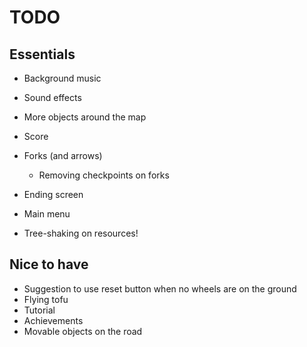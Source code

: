 # TODO

## Essentials

* Background music
* Sound effects
* More objects around the map
* Score
* Forks (and arrows)
    * Removing checkpoints on forks
* Ending screen
* Main menu

* Tree-shaking on resources!

## Nice to have

* Suggestion to use reset button when no wheels are on the ground
* Flying tofu
* Tutorial
* Achievements
* Movable objects on the road
